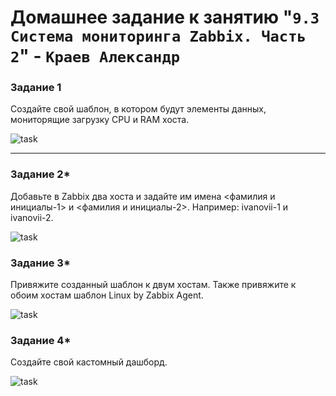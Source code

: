 # Домашнее задание к занятию "`9.3 Система мониторинга Zabbix. Часть 2`" - `Краев Александр`


### Задание 1

Создайте свой шаблон, в котором будут элементы данных, мониторящие загрузку CPU и RAM хоста.


![task](/1.jpg "Задание 1")


---


### Задание 2*

Добавьте в Zabbix два хоста и задайте им имена <фамилия и инициалы-1> и <фамилия и инициалы-2>. Например: ivanovii-1 и ivanovii-2.


![task](/4.jpg "Задание 1")


### Задание 3*

Привяжите созданный шаблон к двум хостам. Также привяжите к обоим хостам шаблон Linux by Zabbix Agent.

![task](/4.jpg "Задание 1")

### Задание 4*

Создайте свой кастомный дашборд.

![task](/4.jpg "Задание 1")

